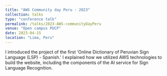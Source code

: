 ```yaml
---
title: "AWS Community day Peru - 2023"
collection: talks
type: "conference talk"
permalink: /talks/2023-AWS-communityDayPeru
venue: "Open campus PUCP"
date: 2023-04-15
location: "Lima, Peru"
---
```


I introduced the project of the first 'Online Dictionary of Peruvian Sign Language (LSP) - Spanish.' I explained how we utilized AWS technologies to build the website, including the components of the AI service for Sign Language Recognition.